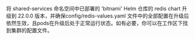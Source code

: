 将 shared-services 命名空间中已部署的 'bitnami' Helm 仓库的 redis chart 升级到 22.0.0 版本，并确保config/redis-values.yaml 文件中的全部配置在升级后依然生效，且pods在升级后处于正常运行状态。如有必要，你可以在工作区下找到集群的配置文件。

